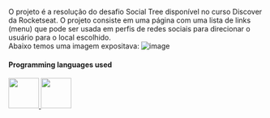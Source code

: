 O projeto é a resolução do desafio Social Tree disponível no curso Discover da Rocketseat. O projeto consiste em uma página com uma lista de links (menu) que pode ser usada em perfis de redes sociais para direcionar o usuário para o local escolhido.
<br>
Abaixo temos uma imagem expositava:
![image](https://user-images.githubusercontent.com/102265187/185271340-04f1a47c-85d3-44ef-89dd-45027939ab80.png)
#### Programming languages used
<div>
      <a href="https://github.com/raulrodmo">
            <img id="html" src="https://cdn-icons-png.flaticon.com/512/1051/1051277.png" width="60" height="60"/>
            <img id="css" src="https://cdn-icons-png.flaticon.com/512/732/732190.png" width="60" height="60"/>
</div> 
